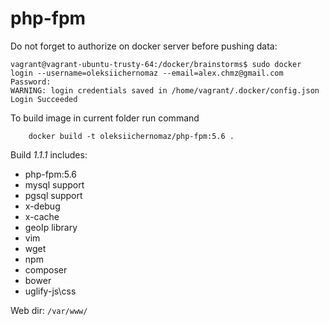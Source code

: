 # php-fpm
Do not forget to authorize on docker server before pushing data:
```
vagrant@vagrant-ubuntu-trusty-64:/docker/brainstorms$ sudo docker login --username=oleksiichernomaz --email=alex.chmz@gmail.com
Password:
WARNING: login credentials saved in /home/vagrant/.docker/config.json
Login Succeeded
```

To build image in current folder run command
```
    docker build -t oleksiichernomaz/php-fpm:5.6 .
```
Build _1.1.1_ includes:

* php-fpm:5.6
* mysql support
* pgsql support
* x-debug
* x-cache
* geoIp library
* vim
* wget
* npm
* composer
* bower
* uglify-js\css

Web dir:
```/var/www/```